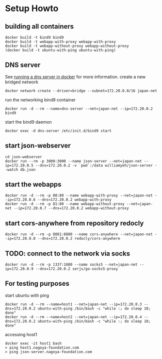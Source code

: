 # Setup Howto

## building all containers
```
docker build -t bind9 bind9
docker build -t webapp-with-proxy webapp-with-proxy
docker build -t webapp-without-proxy webapp-without-proxy
(docker build -t ubuntu-with-ping ubuntu-with-ping)
```

## DNS server
See [running a dns server in docker](https://medium.com/nagoya-foundation/running-a-dns-server-in-docker-61cc2003e899) for more information.
<see files in networking>
create a new bridged network
```
docker network create --driver=bridge --subnet=172.20.0.0/16 japan-net
```
run the networking bind9 container
```
docker run -d --rm --name=dns-server --net=japan-net --ip=172.20.0.2 bind9
```
start the bind9 daemon
```
docker exec -d dns-server /etc/init.d/bind9 start
```

## start json-webserver
```
cd json-webserver
docker run --rm -p 3000:3000 --name json-server --net=japan-net --ip=172.20.0.5 --dns=172.20.0.2 -v `pwd`:/data williamyeh/json-server --watch db.json
```

## start the webapps
```
docker run -d --rm -p 80:80 --name webapp-with-proxy --net=japan-net --ip=172.20.0.6 --dns=172.20.0.2 webapp-with-proxy
docker run -d --rm -p 81:80 --name webapp-without-proxy --net=japan-net --ip=172.20.0.7 --dns=172.20.0.2 webapp-without-proxy
```

## start cors-anywhere from repository redocly
```
docker run -d --rm -p 8081:8080 --name cors-anywhere --net=japan-net --ip=172.20.0.8 --dns=172.20.0.2 redocly/cors-anywhere
```

## TODO: connect to the network via socks
```
docker run -d --rm -p 1337:1080 --name socks5 --net=japan-net --ip=172.20.0.9 --dns=172.20.0.2 serjs/go-socks5-proxy
```

## For testing purposes
start ubuntu with ping
```
docker run -d --rm --name=host1 --net=japan-net --ip=172.20.0.3 --dns=172.20.0.2 ubuntu-with-ping /bin/bash -c "while :; do sleep 10; done"
docker run -d --rm --name=host2 --net=japan-net --ip=172.20.0.4 --dns=172.20.0.2 ubuntu-with-ping /bin/bash -c "while :; do sleep 10; done"
```
accessing host1
```
docker exec -it host1 bash
> ping host1.nagoya-foundation.com
> ping json-server.nagoya-foundation.com
```
